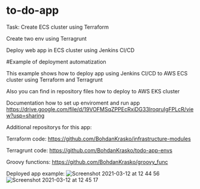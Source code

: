 # to-do-app

Task:
Create ECS cluster using Terraform

Create two env using Terragrunt

Deploy web app in ECS cluster using Jenkins CI/CD

#Example of deployment automatization

This example shows how to deploy app using Jenkins CI/CD to AWS ECS cluster using Terraform and Terragrunt

Also you can find in repository files how to deploy to AWS EKS cluster 

Documentation how to set up enviroment and run app https://drive.google.com/file/d/19VOFMSqZPPEcRxiDG33IroqruIgFPLcR/view?usp=sharing

Additional repositorys for this app:
  
  Terraform code:
    https://github.com/BohdanKrasko/infrastructure-modules
  
  Terragrunt code:
    https://github.com/BohdanKrasko/todo-app-envs
  
  Groovy functions:
    https://github.com/BohdanKrasko/groovy_func


Deployed app example:
![Screenshot 2021-03-12 at 12 44 56](https://user-images.githubusercontent.com/46019051/111764936-73979b00-88ac-11eb-81da-6fd3b7b52ee3.png)
![Screenshot 2021-03-12 at 12 45 17](https://user-images.githubusercontent.com/46019051/111764987-827e4d80-88ac-11eb-9b30-9496f73daa1b.png)


